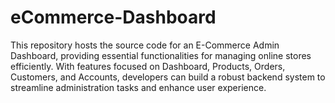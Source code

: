 # eCommerce-Dashboard
This repository hosts the source code for an E-Commerce Admin Dashboard, providing essential functionalities for managing online stores efficiently. With features focused on Dashboard, Products, Orders, Customers, and Accounts, developers can build a robust backend system to streamline administration tasks and enhance user experience.

